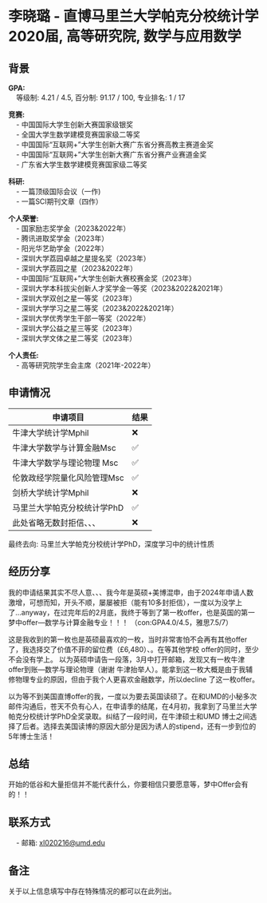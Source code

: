 # 李晓璐 - 直博马里兰大学帕克分校统计学 <br>2020届, 高等研究院, 数学与应用数学

## 背景
**GPA:**<br>
&nbsp;&nbsp;&nbsp;&nbsp;等级制: 4.21 / 4.5, 百分制: 91.17 / 100, 专业排名: 1 / 17

**竞赛:**<br>
&nbsp;&nbsp;&nbsp;&nbsp;- 中国国际大学生创新大赛国家级银奖<br>
&nbsp;&nbsp;&nbsp;&nbsp;- 全国大学生数学建模竞赛国家级二等奖<br>
&nbsp;&nbsp;&nbsp;&nbsp;- 中国国际“互联网+”大学生创新大赛广东省分赛高教主赛道金奖<br>
&nbsp;&nbsp;&nbsp;&nbsp;- 中国国际“互联网+”大学生创新大赛广东省分赛产业赛道金奖<br>
&nbsp;&nbsp;&nbsp;&nbsp;- 广东省大学生数学建模竞赛国家级二等奖<br>

**科研:**<br>
&nbsp;&nbsp;&nbsp;&nbsp;- 一篇顶级国际会议（一作)<br>
&nbsp;&nbsp;&nbsp;&nbsp;- 一篇SCI期刊文章（四作）<br>

**个人荣誉:**<br>
&nbsp;&nbsp;&nbsp;&nbsp;- 国家励志奖学金（2023&2022年）<br>
&nbsp;&nbsp;&nbsp;&nbsp;- 腾讯进取奖学金（2023年）<br>
&nbsp;&nbsp;&nbsp;&nbsp;- 阳光华艺助学金（2022年）<br>
&nbsp;&nbsp;&nbsp;&nbsp;- 深圳大学荔园卓越之星提名奖（2023年）<br>
&nbsp;&nbsp;&nbsp;&nbsp;- 深圳大学荔园之星（2023&2022年）<br>
&nbsp;&nbsp;&nbsp;&nbsp;- 中国国际“互联网+”大学生创新大赛校赛金奖（2023年）<br>
&nbsp;&nbsp;&nbsp;&nbsp;- 深圳大学本科拔尖创新人才奖学金一等奖（2023&2022&2021年）<br>
&nbsp;&nbsp;&nbsp;&nbsp;- 深圳大学双创之星一等奖（2023年）<br>
&nbsp;&nbsp;&nbsp;&nbsp;- 深圳大学学习之星二等奖（2023&2022&2021年）<br>
&nbsp;&nbsp;&nbsp;&nbsp;- 深圳大学优秀学生干部一等奖（2022年）<br>
&nbsp;&nbsp;&nbsp;&nbsp;- 深圳大学公益之星三等奖（2023年）<br>
&nbsp;&nbsp;&nbsp;&nbsp;- 深圳大学文体之星二等奖（2023年）<br>

**个人责任:**<br>
&nbsp;&nbsp;&nbsp;&nbsp;- 高等研究院学生会主席（2021年-2022年）<br>

## 申请情况

|  申请项目   | 结果 |
|  ----  | ----  |
|  牛津大学统计学Mphil  | ❌ |
|  牛津大学数学与计算金融Msc | ✅ |
|  牛津大学数学与理论物理 Msc| ✅ |
|  伦敦政经学院量化风险管理Msc | ✅ |
|  剑桥大学统计学Mphil  | ❌ |
|  马里兰大学帕克分校统计学PhD | ✅ |
|  此处省略无数封拒信、、、  | ❌ |

最终去向: 马里兰大学帕克分校统计学PhD，深度学习中的统计性质

## 经历分享
我的申请结果其实不尽人意、、、我今年是英硕+美博混申，由于2024年申请人数激增，可想而知，开头不顺，屡屡被拒（能有10多封拒信），一度以为没学上了...anyway，在过完年后的2月底，我终于等到了第一枚offer，也是英国的第一梦中offer—数学与计算金融专业！！！
（con:GPA4.0/4.5，雅思7.5/7）

这是我收到的第一枚也是英硕最喜欢的一枚，当时非常害怕不会再有其他offer了，我选择交了价值不菲的留位费（£6,480）、。在等其他学校 offer的同时，至少不会没有学上。
以为英硕申请告一段落，3月中打开邮箱，发现又有一枚牛津offer到账—数学与理论物理（谢谢
牛津抬举人）。能拿到这一枚大概是由于我辅修物理专业的原因，但由于我个人更喜欢金融数学，所以decline 了这一枚offer。

以为等不到美国直博offer的我，一度以为要去英国读硕了。在和UMD的小秘多次邮件沟通后，苍天不负有心人，在申请季的结尾，在4月初，我拿到了马里兰大学帕克分校统计学PhD全奖录取。纠结了一段时间，在牛津硕士和UMD 博士之间选择了后者。选择去美国读博的原因大部分是因为诱人的stipend，还有一步到位的5年博士生活！

## 总结
开始的低谷和大量拒信并不能代表什么，你要相信只要愿意等，梦中Offer会有的！！

## 联系方式
&nbsp;&nbsp;&nbsp;&nbsp;- 邮箱: xl020216@umd.edu<br>

## 备注
关于以上信息填写中存在特殊情况的都可以在此列出。

